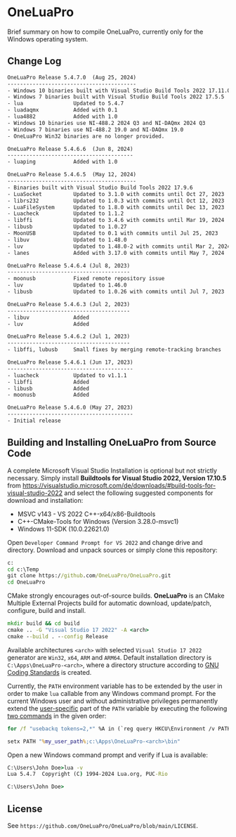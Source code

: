 # OneLuaPro

Brief summary on how to compile OneLuaPro, currently only for the Windows operating system.

## Change Log

```txt
OneLuaPro Release 5.4.7.0  (Aug 25, 2024)
-----------------------------------------
- Windows 10 binaries built with Visual Studio Build Tools 2022 17.11.0
- Windows 7 binaries built with Visual Studio Build Tools 2022 17.5.5
- lua                Updated to 5.4.7
- luadaqmx           Added with 0.1
- lua4882            Added with 1.0
- Windows 10 binaries use NI-488.2 2024 Q3 and NI-DAQmx 2024 Q3
- Windows 7 binaries use NI-488.2 19.0 and NI-DAQmx 19.0
- OneLuaPro Win32 binaries are no longer provided.

OneLuaPro Release 5.4.6.6  (Jun 8, 2024)
----------------------------------------
- luaping            Added with 1.0

OneLuaPro Release 5.4.6.5  (May 12, 2024)
-----------------------------------------
- Binaries built with Visual Studio Build Tools 2022 17.9.6
- LuaSocket          Updated to 3.1.0 with commits until Oct 27, 2023
- librs232           Updated to 1.0.3 with commits until Oct 12, 2023
- LuaFileSystem      Updated to 1.8.0 with commits until Dec 13, 2023
- Luacheck           Updated to 1.1.2
- libffi             Updated to 3.4.6 with commits until Mar 19, 2024
- libusb             Updated to 1.0.27
- MoonUSB            Updated to 0.1 with commits until Jul 25, 2023
- libuv              Updated to 1.48.0
- luv                Updated to 1.48.0-2 with commits until Mar 2, 2024
- lanes              Added with 3.17.0 with commits until May 7, 2024

OneLuaPro Release 5.4.6.4 (Jul 8, 2023)
---------------------------------------
- moonusb            Fixed remote repository issue
- luv                Updated to 1.46.0
- libusb             Updated to 1.0.26 with commits until Jul 7, 2023

OneLuaPro Release 5.4.6.3 (Jul 2, 2023)
---------------------------------------
- libuv              Added
- luv                Added

OneLuaPro Release 5.4.6.2 (Jul 1, 2023)
---------------------------------------
- libffi, lubusb     Small fixes by merging remote-tracking branches

OneLuaPro Release 5.4.6.1 (Jun 17, 2023)
----------------------------------------
- luacheck           Updated to v1.1.1
- libffi             Added
- libusb             Added
- moonusb            Added

OneLuaPro Release 5.4.6.0 (May 27, 2023)
----------------------------------------
- Initial release
```

## Building and Installing OneLuaPro from Source Code

A complete Microsoft Visual Studio Installation is optional but not strictly necessary. Simply install **Buildtools for Visual Studio 2022, Version 17.10.5** from https://visualstudio.microsoft.com/de/downloads/#build-tools-for-visual-studio-2022 and select  the following suggested components for download and installation:

- MSVC v143 - VS 2022 C++-x64/x86-Buildtools
- C++-CMake-Tools for Windows (Version 3.28.0-msvc1)
- Windows 11-SDK (10.0.22621.0) 

Open `Developer Command Prompt for VS 2022` and change drive and directory. Download and unpack sources or simply clone this repository:

```cmd
c:
cd c:\Temp
git clone https://github.com/OneLuaPro/OneLuaPro.git
cd OneLuaPro
```

CMake strongly encourages out-of-source builds. **OneLuaPro** is an CMake Multiple External Projects build for automatic download, update/patch, configure, build and install.

```cmd
mkdir build && cd build
cmake .. -G "Visual Studio 17 2022" -A <arch>
cmake --build . --config Release
```

Available architectures `<arch>` with selected `Visual Studio 17 2022` generator are `Win32`, `x64`, `ARM` and `ARM64`. Default installation directory is `C:\Apps\OneLuaPro-<arch>`, where a directory structure according to [GNU Coding Standards](https://www.gnu.org/prep/standards/html_node/Directory-Variables.html) is created. 

Currently, the `PATH` environment variable has to be extended by the user in order to make `lua` callable from any Windows command prompt. For the current Windows user and without administrative privileges permanently extend the <u>user-specific</u> part of the `PATH` variable by executing the following [two commands](https://stackoverflow.com/questions/19287379/) in the given order:

```cmd
for /f "usebackq tokens=2,*" %A in (`reg query HKCU\Environment /v PATH`) do set my_user_path=%B

setx PATH "%my_user_path%;c:\Apps\OneLuaPro-<arch>\bin"
```

Open a new Windows command prompt and verify if Lua is available:

```cmd
C:\Users\John Doe>lua -v
Lua 5.4.7  Copyright (C) 1994-2024 Lua.org, PUC-Rio

C:\Users\John Doe>
```

## License

See `https://github.com/OneLuaPro/OneLuaPro/blob/main/LICENSE`.
